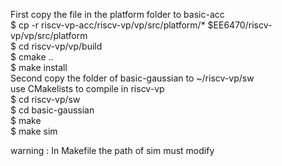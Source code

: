 First copy the file in the platform folder to basic-acc  
  $ cp -r riscv-vp-acc/riscv-vp/vp/src/platform/* $EE6470/riscv-vp/vp/src/platform  
  $ cd riscv-vp/vp/build  
  $ cmake ..  
  $ make install  
Second copy the folder of basic-gaussian to ~/riscv-vp/sw  
use CMakelists to compile in riscv-vp  
  $ cd riscv-vp/sw  
  $ cd basic-gaussian  
  $ make  
  $ make sim  
  
warning : In Makefile the path of sim must modify 

